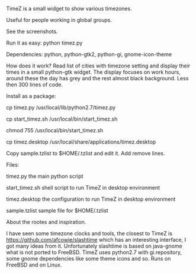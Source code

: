 
TimeZ is a small widget to show various timezones.

Useful for people working in global groups.

See the screenshots.


Run it as easy: python timez.py

Dependencies: python, python-gtk2, python-gi, gnome-icon-theme

How does it work? Read list of cities with timezone setting and display their times in a small python-gtk widget.
The display focuses on work hours, around these the day has grey and the rest almost black background. Less then 300 lines of code.

Install as a package:

cp timez.py   /usr/local/lib/python2.7/timez.py

cp start_timez.sh   /usr/local/bin/start_timez.sh

chmod 755   /usr/local/bin/start_timez.sh

cp timez.desktop   /usr/local/share/applications/timez.desktop

Copy sample.tzlist to $HOME/.tzlist and edit it. Add remove lines.


Files:

timez.py          the main python script

start_timez.sh    shell script to run TimeZ in desktop environment

timez.desktop     the configuration to run TimeZ in desktop environment

sample.tzlist     sample file for $HOME/.tzlist


About the rootes and inspiration.

I have seen some timezone clocks and tools, the closest to TimeZ is https://github.com/afcowie/slashtime which 
has an interesting interface, I got many ideas from it. Unfortunately slashtime is based on java-gnome what is not ported to FreeBSD. 
TimeZ uses python2.7 with gi.repository, some gnome dependencies like some theme icons and so. Runs on FreeBSD and on Linux.
